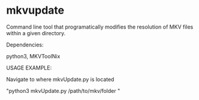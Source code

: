 # mkvupdate
Command line tool that programatically modifies the resolution of MKV files within a given directory.

Dependencies: 

python3, 
MKVToolNix

USAGE EXAMPLE:

Navigate to where mkvUpdate.py is located

"python3 mkvUpdate.py /path/to/mkv/folder <width> <height>"